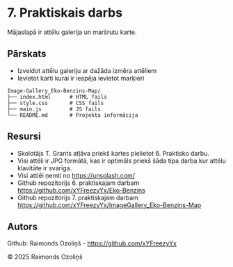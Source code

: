 # 7. Praktiskais darbs

Mājaslapā ir attēlu galerija un maršrutu karte.

## Pārskats

- Izveidot attēlu galeriju ar dažāda izmēra attēliem
- Ievietot karti kurai ir iespēja ievietot marķieri

```
Image-Gallery_Eko-Benzins-Map/
├── index.html      # HTML fails
├── style.css       # CSS fails
├── main.js         # JS fails
└── README.md       # Projekta informācija
```

## Resursi

- Skolotājs T. Grants atļāva priekš kartes pielietot 6. Praktisko darbu.
- Visi attēli ir JPG formātā, kas ir optimāls priekš šāda tipa darba kur attēlu klavitāte ir svarīga.
- Visi attlēi ņemti no https://unsplash.com/
- Github repozitorijs 6. praktiskajam darbam https://github.com/xYFreezyYx/Eko-Benzins
- Github repozitorijs 7. praktiskajam darbam https://github.com/xYFreezyYx/ImageGallery_Eko-Benzins-Map

## Autors

Github: Raimonds Ozoliņš - https://github.com/xYFreezyYx

© 2025 Raimonds Ozoliņš
